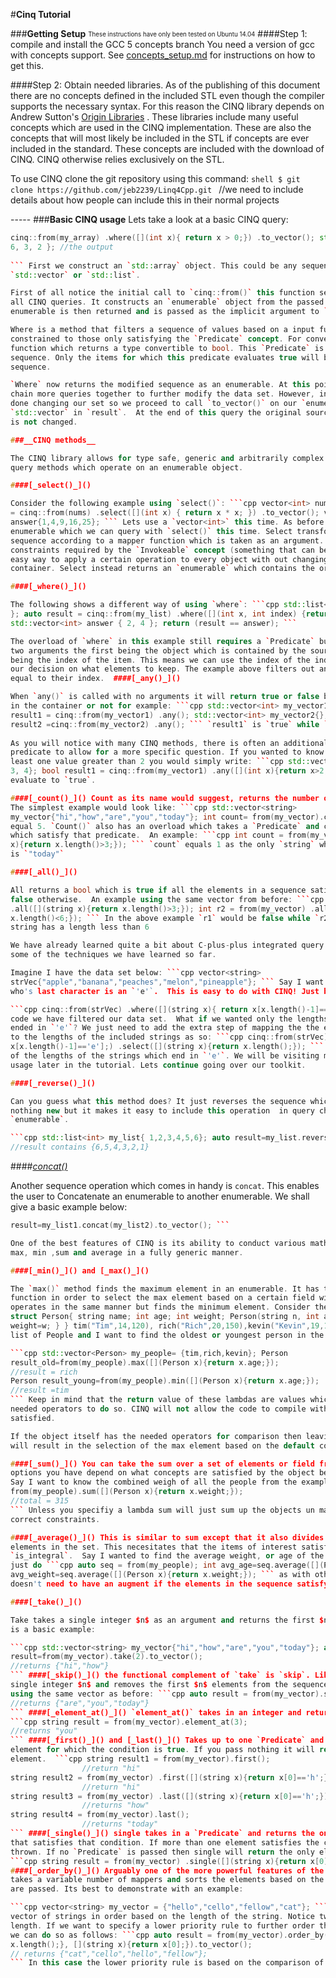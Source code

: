 #__Cinq Tutorial__

###__Getting Setup__ <sub><sup>These instructions have only been tested on Ubuntu 14.04</sup></sub>
####Step 1: compile and install the GCC 5 concepts branch You need a version of gcc with concepts
support. See [concepts_setup.md](concepts_setup.md) for instructions on how to get this.

####Step 2: Obtain needed libraries.  As of the publishing of this document there are no concepts
defined in the included STL even though the compiler supports the necessary syntax. For this reason
the CINQ library depends on Andrew Sutton's [Origin Libraries](https://github.com/asutton/origin) .
These libraries include many useful concepts which are used in the CINQ implementation. These are
also the concepts that will most likely be included in the STL if concepts are ever included in the
standard. These concepts are included with the download of CINQ. CINQ otherwise relies exclusively
on the STL.

To use CINQ clone the git repository using this command: ```shell $ git clone
https://github.com/jeb2239/Linq4Cpp.git ```
//we need to include details about how people can include this in their normal projects

----- ###__Basic CINQ usage__ Lets take a look at a basic CINQ query:

```cpp std::array<int, 8> my_array = { 1, 4, 6, 3, -6, 0, -3, 2 }; auto result =
cinq::from(my_array) .where([](int x){ return x > 0;}) .to_vector(); std::vector<int> answer { 1, 4,
6, 3, 2 }; //the output
        
``` First we construct an `std::array` object. This could be any sequence container such as an
`std::vector` or `std::list`.

First of all notice the initial call to `cinq::from()` this function serves as the entry point of
all CINQ queries. It constructs an `enumerable` object from the passed in sequence container. This
enumerable is then returned and is passed as the implicit argument to `where()`. 

Where is a method that filters a sequence of values based on a input function. That function is
constrained to those only satisfying the `Predicate` concept. For convenience we use a lambda
function which returns a type convertible to bool. This `Predicate` is applied to each item in the
sequence. Only the items for which this predicate evaluates true will be included in the output
sequence. 

`Where` now returns the modified sequence as an enumerable. At this point the user could
chain more queries together to further modify the data set. However, in this example, we are now
done changing our set so we proceed to call `to_vector()` on our `enumerable`, which stores the returned
`std::vector` in `result`.  At the end of this query the original source object passed into from()
is not changed. 

###__CINQ methods__

The CINQ library allows for type safe, generic and arbitrarily complex queries via the chaining of
query methods which operate on an enumerable object. 

####[_select()_]() 

Consider the following example using `select()`: ```cpp vector<int> nums { 1,2,3,4,5 }; auto result
= cinq::from(nums) .select([](int x) { return x * x; }) .to_vector(); vector<int>
answer{1,4,9,16,25}; ``` Lets use a `vector<int>` this time. As before `from()` returns an
enumerable which we can query with `select()` this time. Select transforms every element in the
sequence according to a mapper function which is taken as an argument. This mapper must satisfy the
constraints required by the `Invokeable` concept (something that can be called). This method is an
easy way to apply a certain operation to every object with out changing the original source
container. Select instead returns an `enumerable` which contains the original elements but mapped.

####[_where()_]()

The following shows a different way of using `where`: ```cpp std::list<int> my_list { 1, 30, 2, 5, 4
}; auto result = cinq::from(my_list) .where([](int x, int index) {return index == x;}) .to_vector();
std::vector<int> answer { 2, 4 }; return (result == answer); ```

The overload of `where` in this example still requires a `Predicate` but this time the predicate has
two arguments the first being the object which is contained by the source container and the second
being the index of the item. This means we can use the index of the index of the object when making
our decision on what elements to keep. The example above filters out any elements which are not
equal to their index.  ####[_any()_]()

When `any()` is called with no arguments it will return true or false based on if there are elements
in the container or not for example: ```cpp std::vector<int> my_vector1 {0, 1, 2, 3, 4}; bool
result1 = cinq::from(my_vector1) .any(); std::vector<int> my_vector2{};						bool
result2 =cinq::from(my_vector2) .any(); ``` `result1` is `true` while `result2` would be `false`
	
As you will notice with many CINQ methods, there is often an additional overload which takes in a
predicate to allow for a more specific question. If you wanted to know if the vector contained at
least one value greater than 2 you would simply write: ```cpp std::vector<int> my_vector1 {0, 1, 2,
3, 4}; bool result1 = cinq::from(my_vector1) .any([](int x){return x>2;}); ``` This would of course
evaluate to `true`.

####[_count()_]() Count as its name would suggest, returns the number of elements in an enumerable.
The simplest example would look like: ```cpp std::vector<string>
my_vector{"hi","how","are","you","today"}; int count= from(my_vector).count(); ``` `count` would
equal 5. `Count()` also has an overload which takes a `Predicate` and counts the number of elements
which satisfy that predicate.  An example: ```cpp int count = from(my_vector) .count([](string
x){return x.length()>3;}); ``` `count` equals 1 as the only `string` whose length is greater than 3
is `"today"`

####[_all()_]()

All returns a bool which is true if all the elements in a sequence satisfy a certain condition and
false otherwise.  An example using the same vector from before: ```cpp int r1 = from(my_vector)
.all([](string x){return x.length()>3;}); int r2 = from(my_vector) .all([](string x){return
x.length()<6;}); ``` In the above example `r1` would be false while `r2` would be true because every
string has a length less than 6

We have already learned quite a bit about C-plus-plus integrated query. Lets just practice combining
some of the techniques we have learned so far. 

Imagine I have the data set below: ```cpp vector<string>
strVec{"apple","banana","peaches","melon","pineapple"}; ``` Say I want to only include the fruits
who's last character is an `'e'`.  This is easy to do with CINQ! Just build a simple query.

```cpp cinq::from(strVec) .where([](string x){ return x[x.length()-1]=='e'];); ``` in just a line of
code we have filtered our data set.  What if we wanted only the lengths of the of the words which
ended in `'e'`? We just need to add the extra step of mapping the the enumerable returned from where
to the lengths of the included strings as so: ```cpp cinq::from(strVec) .where([](string x){ return
x[x.length()-1]=='e'];) .select([](string x){return x.length();}); ``` this would give you an array
of the lengths of the strings which end in `'e'`. We will be visiting more complex examples of CINQ
usage later in the tutorial. Lets continue going over our toolkit.

####[_reverse()_]()

Can you guess what this method does? It just reverses the sequence which is passed to it. This is
nothing new but it makes it easy to include this operation  in query chains as it returns an
`enumerable`.

```cpp std::list<int> my_list{ 1,2,3,4,5,6}; auto result=my_list.reverse().to_vector();
//result contains {6,5,4,3,2,1}
```

####[_concat()_]()

Another sequence operation which comes in handy is `concat`. This enables the user to Concatenate an
enumerable to another enumerable. We shall give a basic example below:

```cpp std::list<int> my_list1{1,2,3}; std::list<int> my_list2{4,5,6}; auto
result=my_list1.concat(my_list2).to_vector(); ```

One of the best features of CINQ is its ability to conduct various math operations on lists such as
max, min ,sum and average in a fully generic manner.

####[_min()_]() and [_max()_]()

The `max()` method finds the maximum element in an enumerable. It has the option of taking a mapper
function in order to select the max element based on a certain field with in the object. `min()`
operates in the same manner but finds the minimum element. Consider the `Person` structure: ```cpp
struct Person{ string name; int age; int weight; Person(string n, int a, int w) { name=n; age=a;
weight=w; } } tim("Tim",14,120), rich("Rich",20,150),kevin("Kevin",19,145); ``` what if I have a
list of People and I want to find the oldest or youngest person in the set. Using CINQ we would do:

```cpp std::vector<Person> my_people= {tim,rich,kevin}; Person
result_old=from(my_people).max([](Person x){return x.age;});
//result = rich
Person result_young=from(my_people).min([](Person x){return x.age;});
//result =tim
``` Keep in mind that the return value of these lambdas are values which can be ordered and have the
needed operators to do so. CINQ will not allow the code to compile without this constraint being
satisfied. 

If the object itself has the needed operators for comparison then leaving `max()` with no arguments
will result in the selection of the max element based on the default comparison operators.

####[_sum()_]() You can take the sum over a set of elements or field from those sets, again the
options you have depend on what concepts are satisfied by the object being used for the calculation.
Say I want to know the combined weigh of all the people from the example above.  ```cpp int total=
from(my_people).sum([](Person x){return x.weight;});
//total = 315
``` Unless you specifiy a lambda sum will just sum up the objects un mapper assuming they satisy the
correct constraints.

####[_average()_]() This is similar to sum except that it also divides the sum by the number of
elements in the set. This necesitates that the items of interest satisfy the concepts `Number` and
`is_integral`.  Say I wanted to find the average weight, or age of the people listed above. I would
just do ```cpp auto seq = from(my_people); int avg_age=seq.average([](Person x){return x.age;}); int
avg_weight=seq.average([](Person x){return x.weight;}); ``` as with other math operations average
doesn't need to have an augment if the elements in the sequence satisfy the concept `Number` .

####[_take()_]()

Take takes a single integer $n$ as an argument and returns the first $n$ items of the sequence. Here
is a basic example:

```cpp std::vector<string> my_vector{"hi","how","are","you","today"}; auto
result=from(my_vector).take(2).to_vector();
//returns {"hi","how"}
``` ####[_skip()_]() the functional complement of `take` is `skip`. Like `take`, `skip` takes in  a
single integer $n$ and removes the first $n$ elements from the sequence Here is a basic example
using the same vector as before: ```cpp auto result = from(my_vector).skip(2).to_vector();
//returns {"are","you","today"}
``` ####[_element_at()_]() `element_at()` takes in an integer and returns the element at that index.
```cpp string result = from(my_vector).element_at(3);
//returns "you"
``` ####[_first()_]() and [_last()_]() Takes up to one `Predicate` and returns the first or last
element for which the condition is true. If you pass nothing it will return the first or last
element.  ```cpp string result1 = from(my_vector).first();
				//return "hi"
string result2 = from(my_vector) .first([](string x){return x[0]=='h';});
				//return "hi"
string result3 = from(my_vector) .last([](string x){return x[0]=='h';});
				//returns "how"
string result4 = from(my_vector).last();
				//returns "today"
``` ####[_single()_]() single takes in a `Predicate` and returns the only element of the sequence
that satisfies that condition. If more than one element satisfies the condition an exception is
thrown. If no `Predicate` is passed then single will return the only element in the sequence.
```cpp string result = from(my_vector) .single([](string x){return x[0]=='y';}); ```
####[_order_by()_]() Arguably one of the more powerful features of the CINQ library, `order_by`
takes a variable number of mappers and sorts the elements based on the order in which the mappers
are passed. Its best to demonstrate with an example:

```cpp vector<string> my_vector = {"hello","cello","fellow","cat"}; ``` say we want to sort this
vector of strings in order based on the length of the string. Notice two strings have the same
length. If we want to specify a lower priority rule to further order the strings of matching length
we can do so as follows: ```cpp auto result = from(my_vector).order_by( [](string x){return
x.length();}, [](string x){return x[0];}).to_vector();
// returns {"cat","cello","hello","fellow"};
``` In this case the lower priority rule is based on the comparison of the first letter.



